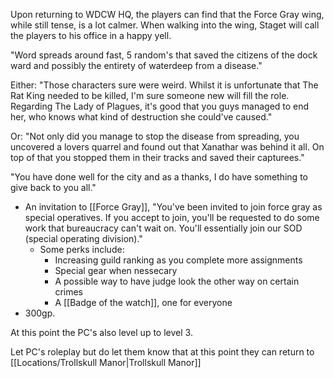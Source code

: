 Upon returning to WDCW HQ, the players can find that the Force Gray wing, while still tense, is a lot calmer. When walking into the wing, Staget will call the players to his office in a happy yell. 

"Word spreads around fast, 5 random's that saved the citizens of the dock ward and possibly the entirety of waterdeep from a disease."

Either:
"Those characters sure were weird. Whilst it is unfortunate that The Rat King needed to be killed, I'm sure someone new will fill the role. Regarding The Lady of Plagues, it's good that you guys managed to end her, who knows what kind of destruction she could've caused."

Or:
"Not only did you manage to stop the disease from spreading, you uncovered a lovers quarrel and found out that Xanathar was behind it all. On top of that you stopped them in their tracks and saved their capturees."


"You have done well for the city and as a thanks, I do have something to give back to you all."

- An invitation to [[Force Gray]], "You've been invited to join force gray as special operatives. If you accept to join, you'll be requested to do some work that bureaucracy can't wait on. You'll essentially join our SOD (special operating division)."
	- Some perks include:
		- Increasing guild ranking as you complete more assignments
		- Special gear when nessecary
		- A possible way to have judge look the other way on certain crimes
		- A [[Badge of the watch]], one for everyone
- 300gp.

At this point the PC's also level up to level 3.

Let PC's roleplay but do let them know that at this point they can return to [[Locations/Trollskull Manor|Trollskull Manor]] 